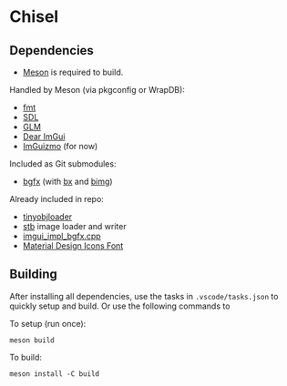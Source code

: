 # Chisel

## Dependencies ##

- [Meson](https://mesonbuild.com/) is required to build.

Handled by Meson (via pkgconfig or WrapDB):
- [fmt](https://fmt.dev/)
- [SDL](https://www.libsdl.org/)
- [GLM](https://github.com/g-truc/glm)
- [Dear ImGui](https://github.com/ocornut/imgui)
- [ImGuizmo](https://github.com/CedricGuillemet/ImGuizmo) (for now)

Included as Git submodules:
- [bgfx](https://github.com/bkaradzic/bgfx) (with [bx](https://github.com/bkaradzic/bx) and [bimg](https://github.com/bkaradzic/bimg))

Already included in repo:
- [tinyobjloader](https://github.com/tinyobjloader/tinyobjloader)
- [stb](https://github.com/nothings/stb) image loader and writer
- [imgui_impl_bgfx.cpp](https://gist.github.com/RichardGale/6e2b74bc42b3005e08397236e4be0fd0)
- [Material Design Icons Font](https://materialdesignicons.com/)

## Building ##

After installing all dependencies, use the tasks in `.vscode/tasks.json` to quickly setup and build. 
Or use the following commands to 

To setup (run once):
```
meson build
```

To build:
```
meson install -C build
```

